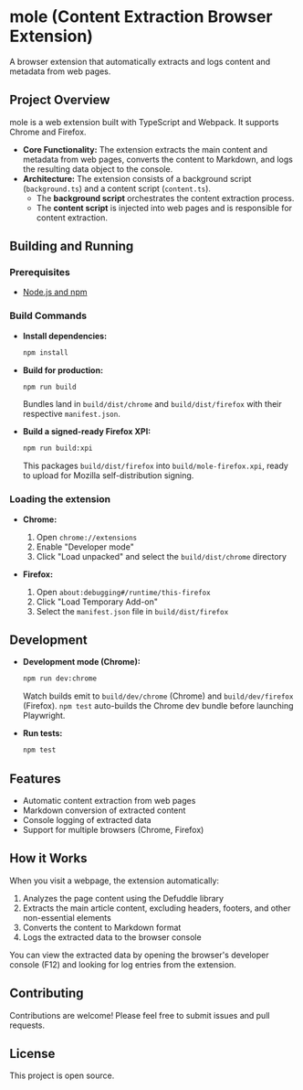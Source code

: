 # mole (Content Extraction Browser Extension)

A browser extension that automatically extracts and logs content and metadata from web pages.

## Project Overview

mole is a web extension built with TypeScript and Webpack. It supports Chrome and Firefox.

- **Core Functionality:** The extension extracts the main content and metadata from web pages, converts the content to Markdown, and logs the resulting data object to the console.
- **Architecture:** The extension consists of a background script (`background.ts`) and a content script (`content.ts`).
  - The **background script** orchestrates the content extraction process.
  - The **content script** is injected into web pages and is responsible for content extraction.

## Building and Running

### Prerequisites

- [Node.js and npm](https://nodejs.org/)

### Build Commands

- **Install dependencies:**
  ```bash
  npm install
  ```

- **Build for production:**
  ```bash
  npm run build
  ```
  Bundles land in `build/dist/chrome` and `build/dist/firefox` with their respective `manifest.json`.

- **Build a signed-ready Firefox XPI:**
  ```bash
  npm run build:xpi
  ```
  This packages `build/dist/firefox` into `build/mole-firefox.xpi`, ready to upload for Mozilla self-distribution signing.

### Loading the extension

- **Chrome:**
  1. Open `chrome://extensions`
  2. Enable "Developer mode"
  3. Click "Load unpacked" and select the `build/dist/chrome` directory

- **Firefox:**
  1. Open `about:debugging#/runtime/this-firefox`
  2. Click "Load Temporary Add-on"
  3. Select the `manifest.json` file in `build/dist/firefox`

## Development

- **Development mode (Chrome):**
  ```bash
  npm run dev:chrome
  ```
  Watch builds emit to `build/dev/chrome` (Chrome) and `build/dev/firefox` (Firefox). `npm test` auto-builds the Chrome dev bundle before launching Playwright.

- **Run tests:**
  ```bash
  npm test
  ```

## Features

- Automatic content extraction from web pages
- Markdown conversion of extracted content
- Console logging of extracted data
- Support for multiple browsers (Chrome, Firefox)

## How it Works

When you visit a webpage, the extension automatically:

1. Analyzes the page content using the Defuddle library
2. Extracts the main article content, excluding headers, footers, and other non-essential elements
3. Converts the content to Markdown format
4. Logs the extracted data to the browser console

You can view the extracted data by opening the browser's developer console (F12) and looking for log entries from the extension.

## Contributing

Contributions are welcome! Please feel free to submit issues and pull requests.

## License

This project is open source.
